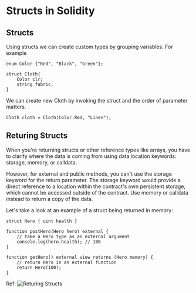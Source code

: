 # Structs in Solidity

## Structs
Using structs we can create custom types by grouping variables.
For example

```
enum Color {"Red", "Black", "Green"};

struct Cloth{
    Color clr;
    string fabric;
}
```

We can create new Cloth by invoking the struct and the order of parameter matters.

```
Cloth cloth = Cloth(Color.Red, "Linen");
```


## Returing Structs
When you're returning structs or other reference types like arrays, you have to clarify where the data is coming from using data location keywords: storage, memory, or calldata.

However, for external and public methods, you can't use the storage keyword for the return parameter. The storage keyword would provide a direct reference to a location within the contract's own persistent storage, which cannot be accessed outside of the contract. Use memory or calldata instead to return a copy of the data.

Let's take a look at an example of a struct being returned in memory:

```
struct Hero { uint health }

function postHero(Hero hero) external {
    // take a Hero type as an external argument
    console.log(hero.health); // 100
}

function getHero() external view returns (Hero memory) {
    // return Hero in an external function
    return Hero(100);
}

```
Ref: ![Returing Structs](https://university.alchemy.com/course/solidity/sc/64daa11e0264c500022dc1dd/stage/64daa11e0264c500022dc1fe)